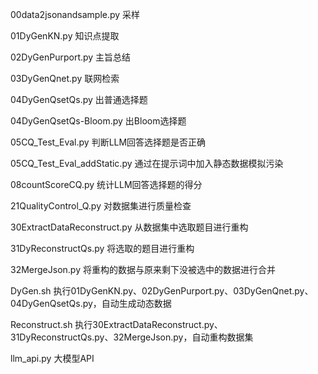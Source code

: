 00data2jsonandsample.py 采样

01DyGenKN.py 知识点提取

02DyGenPurport.py 主旨总结

03DyGenQnet.py 联网检索

04DyGenQsetQs.py 出普通选择题

04DyGenQsetQs-Bloom.py 出Bloom选择题

05CQ_Test_Eval.py 判断LLM回答选择题是否正确

05CQ_Test_Eval_addStatic.py 通过在提示词中加入静态数据模拟污染

08countScoreCQ.py 统计LLM回答选择题的得分

21QualityControl_Q.py 对数据集进行质量检查

30ExtractDataReconstruct.py 从数据集中选取题目进行重构

31DyReconstructQs.py 将选取的题目进行重构

32MergeJson.py 将重构的数据与原来剩下没被选中的数据进行合并

DyGen.sh 执行01DyGenKN.py、02DyGenPurport.py、03DyGenQnet.py、04DyGenQsetQs.py，自动生成动态数据

Reconstruct.sh 执行30ExtractDataReconstruct.py、31DyReconstructQs.py、32MergeJson.py，自动重构数据集

llm_api.py 大模型API
